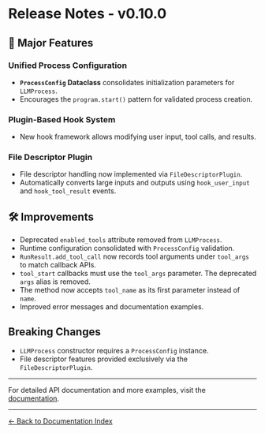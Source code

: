 # Release Notes - v0.10.0

## 🎉 Major Features

### Unified Process Configuration
- **`ProcessConfig` Dataclass** consolidates initialization parameters for `LLMProcess`.
- Encourages the `program.start()` pattern for validated process creation.

### Plugin-Based Hook System
- New hook framework allows modifying user input, tool calls, and results.

### File Descriptor Plugin
- File descriptor handling now implemented via `FileDescriptorPlugin`.
- Automatically converts large inputs and outputs using `hook_user_input` and `hook_tool_result` events.


## 🛠️ Improvements
- Deprecated `enabled_tools` attribute removed from `LLMProcess`.
- Runtime configuration consolidated with `ProcessConfig` validation.
- `RunResult.add_tool_call` now records tool arguments under `tool_args` to
  match callback APIs.
- `tool_start` callbacks must use the `tool_args` parameter. The deprecated
  `args` alias is removed.
- The method now accepts `tool_name` as its first parameter instead of `name`.
- Improved error messages and documentation examples.

## Breaking Changes
- `LLMProcess` constructor requires a `ProcessConfig` instance.
- File descriptor features provided exclusively via the `FileDescriptorPlugin`.

---
For detailed API documentation and more examples, visit the [documentation](https://github.com/cccntu/llmproc/tree/main/docs).

---
[← Back to Documentation Index](../index.md)

